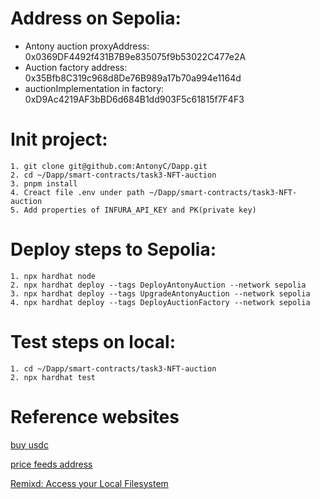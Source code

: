# Address on Sepolia:

- Antony auction proxyAddress:  0x0369DF4492f431B7B9e835075f9b53022C477e2A
- Auction factory address:      0x35Bfb8C319c968d8De76B989a17b70a994e1164d
- auctionImplementation in factory:  0xD9Ac4219AF3bBD6d684B1dd903F5c61815f7F4F3
# Init project:
```
1. git clone git@github.com:AntonyC/Dapp.git
2. cd ~/Dapp/smart-contracts/task3-NFT-auction
3. pnpm install
4. Creact file .env under path ~/Dapp/smart-contracts/task3-NFT-auction
5. Add properties of INFURA_API_KEY and PK(private key)
```
# Deploy steps to Sepolia:

```shell
1. npx hardhat node
2. npx hardhat deploy --tags DeployAntonyAuction --network sepolia
3. npx hardhat deploy --tags UpgradeAntonyAuction --network sepolia
4. npx hardhat deploy --tags DeployAuctionFactory --network sepolia
```
# Test steps on local:

```
1. cd ~/Dapp/smart-contracts/task3-NFT-auction
2. npx hardhat test
```

# Reference websites

[buy usdc](https://app.uniswap.org/)

[price feeds address](https://docs.chain.link/data-feeds/price-feeds/addresses?page=1&testnetPage=1#sepolia-testnet)

[Remixd: Access your Local Filesystem](https://remix-ide.readthedocs.io/en/latest/remixd.html)
